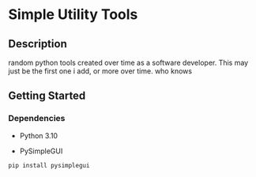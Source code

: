 # Simple Utility Tools

## Description

random python tools created over time as a software developer. This may just be the first one i add, or more over time. who knows

## Getting Started

### Dependencies

* Python 3.10

* PySimpleGUI
```
pip install pysimplegui
```
